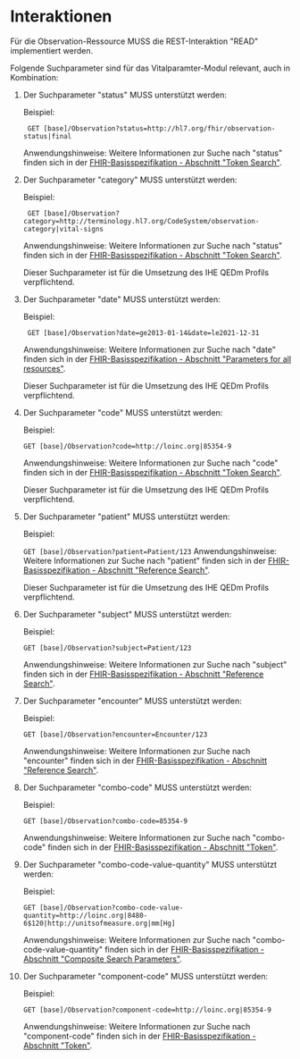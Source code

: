 # Interaktionen

Für die Observation-Ressource MUSS die REST-Interaktion "READ" implementiert werden.

Folgende Suchparameter sind für das Vitalparamter-Modul relevant, auch in Kombination:

1. Der Suchparameter "status" MUSS unterstützt werden:

    Beispiel:
    
    ``` GET [base]/Observation?status=http://hl7.org/fhir/observation-status|final```
    
    Anwendungshinweise: Weitere Informationen zur Suche nach "status" 
        finden sich in der [FHIR-Basisspezifikation - Abschnitt "Token Search"](http://hl7.org/fhir/R4/search.html#token).

1. Der Suchparameter "category" MUSS unterstützt werden:

    Beispiel:
    
    ``` GET [base]/Observation?category=http://terminology.hl7.org/CodeSystem/observation-category|vital-signs```
    
    Anwendungshinweise: Weitere Informationen zur Suche nach "status" 
        finden sich in der [FHIR-Basisspezifikation - Abschnitt "Token Search"](http://hl7.org/fhir/R4/search.html#token).
        
   Dieser Suchparameter ist für die Umsetzung des IHE QEDm Profils verpflichtend.
   
1. Der Suchparameter "date" MUSS unterstützt werden:
    
    Beispiel:
     
      ``` GET [base]/Observation?date=ge2013-01-14&date=le2021-12-31```
      
     Anwendungshinweise: Weitere Informationen zur Suche nach "date" 
     finden sich in der [FHIR-Basisspezifikation - Abschnitt "Parameters for all resources"](https://www.hl7.org/fhir/search.html#all).
     
     Dieser Suchparameter ist für die Umsetzung des IHE QEDm Profils verpflichtend.
     
1. Der Suchparameter "code" MUSS unterstützt werden:

    Beispiel:

    ```GET [base]/Observation?code=http://loinc.org|85354-9```
    
    Anwendungshinweise: Weitere Informationen zur Suche nach "code" 
    finden sich in der [FHIR-Basisspezifikation - Abschnitt "Token Search"](http://hl7.org/fhir/R4/search.html#token).
    
    Dieser Suchparameter ist für die Umsetzung des IHE QEDm Profils verpflichtend.
     
1. Der Suchparameter "patient" MUSS unterstützt werden:
  
    Beispiel:

    ```GET [base]/Observation?patient=Patient/123```
    Anwendungshinweise: Weitere Informationen zur Suche nach "patient" finden sich in der [FHIR-Basisspezifikation - Abschnitt "Reference Search"](https://www.hl7.org/fhir/search.html#reference).

    Dieser Suchparameter ist für die Umsetzung des IHE QEDm Profils verpflichtend.
    
1. Der Suchparameter "subject" MUSS unterstützt werden:
    
    Beispiel:
  
    ```GET [base]/Observation?subject=Patient/123```

    Anwendungshinweise: Weitere Informationen zur Suche nach "subject" finden sich in der [FHIR-Basisspezifikation - Abschnitt "Reference Search"](https://www.hl7.org/fhir/search.html#reference).

1. Der Suchparameter "encounter" MUSS unterstützt werden:

    Beispiel:
  
    ```GET [base]/Observation?encounter=Encounter/123```

    Anwendungshinweise: Weitere Informationen zur Suche nach "encounter" finden sich in der [FHIR-Basisspezifikation - Abschnitt "Reference Search"](https://www.hl7.org/fhir/search.html#reference).

1. Der Suchparameter "combo-code" MUSS unterstützt werden:

    Beispiel:
  
    ```GET [base]/Observation?combo-code=85354-9```

    Anwendungshinweise: Weitere Informationen zur Suche nach "combo-code" finden sich in der [FHIR-Basisspezifikation - Abschnitt "Token"](https://www.hl7.org/fhir/search.html#token).

1. Der Suchparameter "combo-code-value-quantity" MUSS unterstützt werden:

    Beispiel:
  
    ```GET [base]/Observation?combo-code-value-quantity=http://loinc.org|8480-6$120|http://unitsofmeasure.org|mm[Hg]```

    Anwendungshinweise: Weitere Informationen zur Suche nach "combo-code-value-quantity" finden sich in der [FHIR-Basisspezifikation - Abschnitt "Composite Search Parameters"](https://www.hl7.org/fhir/search.html#combining).

1. Der Suchparameter "component-code" MUSS unterstützt werden:

    Beispiel:
  
    ```GET [base]/Observation?component-code=http://loinc.org|85354-9```

    Anwendungshinweise: Weitere Informationen zur Suche nach "component-code" finden sich in der [FHIR-Basisspezifikation - Abschnitt "Token"](https://www.hl7.org/fhir/search.html#token).